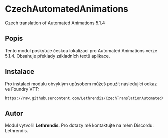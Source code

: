 
# CzechAutomatedAnimations

Czech translation of Automated Animations 5.1.4

## Popis
Tento modul poskytuje českou lokalizaci pro Automated Animations verze 5.1.4. Obsahuje překlady základních textů aplikace.

## Instalace
Pro instalaci modulu obvyklým upůsobem můžeš použít následující odkaz ve Foundry VTT:

```
https://raw.githubusercontent.com/Lethrendis/CzechTranslationAutomatedAnimations/main/module.json
```

## Autor
Modul vytvořil **Lethrendis**. Pro dotazy mě kontaktujte na mém Discordu: Lethrendis.
